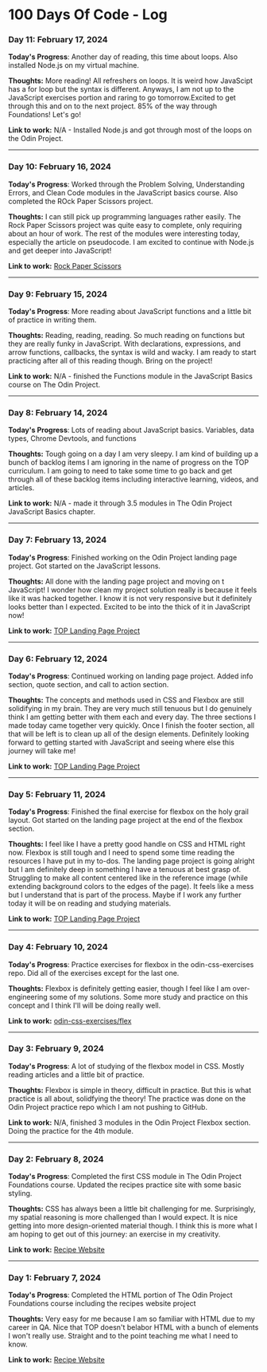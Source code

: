 # 100 Days Of Code - Log

### Day 11: February 17, 2024

**Today's Progress**: Another day of reading, this time about loops. Also installed Node.js on my virtual machine.

**Thoughts:** More reading! All refreshers on loops. It is weird how JavaScipt has a for loop but the syntax is different. Anyways, I am not up to the JavaScript exercises portion and raring to go tomorrow.Excited to get through this and on to the next project. 85% of the way through Foundations! Let's go!

**Link to work:** N/A - Installed Node.js and got through most of the loops on the Odin Project.

---

### Day 10: February 16, 2024

**Today's Progress**: Worked through the Problem Solving, Understanding Errors, and Clean Code modules in the JavaScript basics course. Also completed the ROck Paper Scissors project.

**Thoughts:** I can still pick up programming languages rather easily. The Rock Paper Scissors project was quite easy to complete, only requiring about an hour of work. The rest of the modules were interesting today, especially the article on pseudocode. I am excited to continue with Node.js and get deeper into JavaScript!

**Link to work:** [Rock Paper Scissors](https://travwritescode.github.io/rock-paper-scissors/)

---

### Day 9: February 15, 2024

**Today's Progress**: More reading about JavaScript functions and a little bit of practice in writing them.

**Thoughts:** Reading, reading, reading. So much reading on functions but they are really funky in JavaScript. With declarations, expressions, and arrow functions, callbacks, the syntax is wild and wacky. I am ready to start practicing after all of this reading though. Bring on the project!

**Link to work:** N/A - finished the Functions module in the JavaScript Basics course on The Odin Project.

---

### Day 8: February 14, 2024

**Today's Progress**: Lots of reading about JavaScript basics. Variables, data types, Chrome Devtools, and functions

**Thoughts:** Tough going on a day I am very sleepy. I am kind of building up a bunch of backlog items I am ignoring in the name of progress on the TOP curriculum. I am going to need to take some time to go back and get through all of these backlog items including interactive learning, videos, and articles.

**Link to work:** N/A - made it through 3.5 modules in The Odin Project JavaScript Basics chapter.

---

### Day 7: February 13, 2024

**Today's Progress**: Finished working on the Odin Project landing page project. Got started on the JavaScript lessons.

**Thoughts:** All done with the landing page project and moving on t JavaScript! I wonder how clean my project solution really is because it feels like it was hacked together. I know it is not very responsive but it definitely looks better than I expected. Excited to be into the thick of it in JavaScript now!

**Link to work:** [TOP Landing Page Project](https://github.com/travwritescode/odin-landing-page)

---

### Day 6: February 12, 2024

**Today's Progress**: Continued working on landing page project. Added info section, quote section, and call to action section.

**Thoughts:** The concepts and methods used in CSS and Flexbox are still solidifying in my brain. They are very much still tenuous but I do genuinely think I am getting better with them each and every day. The three sections I made today came together very quickly. Once I finish the footer section, all that will be left is to clean up all of the design elements. Definitely looking forward to getting started with JavaScript and seeing where else this journey will take me!

**Link to work:** [TOP Landing Page Project](https://github.com/travwritescode/odin-landing-page)

---

### Day 5: February 11, 2024

**Today's Progress**: Finished the final exercise for flexbox on the holy grail layout. Got started on the landing page project at the end of the flexbox section.

**Thoughts:** I feel like I have a pretty good handle on CSS and HTML right now. Flexbox is still tough and I need to spend some time reading the resources I have put in my to-dos. The landing page project is going alright but I am definitely deep in something I have a tenuous at best grasp of. Struggling to make all content centered like in the reference image (while extending background colors to the edges of the page). It feels like a mess but I understand that is part of the process.
Maybe if I work any further today it will be on reading and studying materials.

**Link to work:** [TOP Landing Page Project](https://github.com/travwritescode/odin-landing-page)

---

### Day 4: February 10, 2024

**Today's Progress**: Practice exercises for flexbox in the odin-css-exercises repo. Did all of the exercises except for the last one.

**Thoughts:** Flexbox is definitely getting easier, though I feel like I am over-engineering some of my solutions. Some more study and practice on this concept and I think I'll will be doing really well.

**Link to work:** [odin-css-exercises/flex](https://github.com/travwritescode/odin-css-exercises/tree/main/flex)

---

### Day 3: February 9, 2024

**Today's Progress**: A lot of studying of the flexbox model in CSS. Mostly reading articles and a little bit of practice.

**Thoughts:** Flexbox is simple in theory, difficult in practice. But this is what practice is all about, solidfying the theory! The practice was done on the Odin Project practice repo which I am not pushing to GitHub.

**Link to work:** N/A, finished 3 modules in the Odin Project Flexbox section. Doing the practice for the 4th module.

---

### Day 2: February 8, 2024

**Today's Progress**: Completed the first CSS module in The Odin Project Foundations course. Updated the recipes practice site with some basic styling.

**Thoughts:** CSS has always been a little bit challenging for me. Surprisingly, my spatial reasoning is more challenged than I would expect. It is nice getting into more design-oriented material though. I think this is more what I am hoping to get out of this journey: an exercise in my creativity.

**Link to work:** [Recipe Website](https://travwritescode.github.io/odin-recipes/)

---

### Day 1: February 7, 2024

**Today's Progress**: Completed the HTML portion of The Odin Project Foundations course including the recipes website project

**Thoughts:** Very easy for me because I am so familiar with HTML due to my career in QA. Nice that TOP doesn't belabor HTML with a bunch of elements I won't really use. Straight and to the point teaching me what I need to know.

**Link to work:** [Recipe Website](https://travwritescode.github.io/odin-recipes/)





